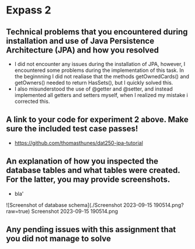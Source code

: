 # Expass 2
## Technical problems that you encountered during installation and use of Java Persistence Architecture (JPA) and how you resolved
- I did not encounter any issues during the installation of JPA, however, I encountered some problems during the implementation of this task. In the beginnning I did not realiase that the methods getOwnedCards() and getOwners() needed to return HasSets(), but I quickly solved this.
- I also misunderstood the use of @getter and @setter, and instead implemented all getters and setters myself, when I realized my mistake i corrected this.

## A link to your code for experiment 2 above. Make sure the included test case passes!
- https://github.com/thomasthunes/dat250-jpa-tutorial

## An explanation of how you inspected the database tables and what tables were created. For the latter, you may provide screenshots.
- bla'

![Screenshot of database schema](./Screenshot 2023-09-15 190514.png?raw=true)
Screenshot 2023-09-15 190514.png
## Any pending issues with this assignment that you did not manage to solve
